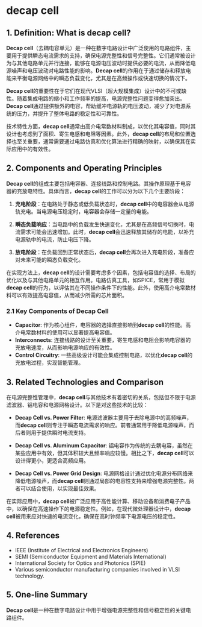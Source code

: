 # decap cell

## 1. Definition: What is **decap cell**?
**Decap cell**（去耦电容单元）是一种在数字电路设计中广泛使用的电路组件，主要用于提供瞬态电流需求的支持，确保电源完整性和信号完整性。它们通常被设计为与其他电路单元并行连接，能够在电源电压波动时提供必要的电流，从而降低电源噪声和电压波动对电路性能的影响。**Decap cell**的作用在于通过储存和释放电能来平衡电源网络中的瞬态负载变化，尤其是在高频操作或快速切换的情况下。

**Decap cell**的重要性在于它们在现代VLSI（超大规模集成）设计中的不可或缺性。随着集成电路的缩小和工作频率的提高，电源完整性问题变得愈加突出。**Decap cell**通过提供额外的电容，帮助缓冲电源轨的电压波动，减少了对电源系统的压力，并提升了整体电路的稳定性和可靠性。

技术特性方面，**decap cell**通常由高介电常数材料制成，以优化其电容值，同时其设计也考虑到了面积、寄生电感和电阻等因素。此外，**decap cell**的布局和位置选择也至关重要，通常需要通过电路仿真和优化算法进行精确的映射，以确保其在实际应用中的有效性。

## 2. Components and Operating Principles
**Decap cell**的组成主要包括电容器、连接线路和控制电路。其操作原理基于电容器的充放电特性。具体而言，**decap cell**的工作可以分为以下几个主要阶段：

1. **充电阶段**：在电路处于静态或低负载状态时，**decap cell**中的电容器会从电源轨充电。当电源电压稳定时，电容器会存储一定量的电能。

2. **瞬态负载响应**：当电路中的负载发生快速变化，尤其是在高频信号切换时，电流需求可能会迅速增加。此时，**decap cell**会迅速释放其储存的电能，以补充电源轨中的电流，防止电压下降。

3. **放电阶段**：在负载回到正常状态后，**decap cell**会再次进入充电阶段，准备应对未来可能的瞬态负载变化。

在实现方法上，**decap cell**的设计需要考虑多个因素，包括电容值的选择、布局的优化以及与其他电路单元的相互作用。电路仿真工具，如SPICE，常用于模拟**decap cell**的行为，以评估其在不同操作条件下的性能。此外，使用高介电常数材料可以有效提高电容值，从而减少所需的芯片面积。

### 2.1 Key Components of Decap Cell
- **Capacitor**: 作为核心组件，电容器的选择直接影响到**decap cell**的性能。高介电常数材料的使用可以显著提高电容值。
- **Interconnects**: 连接线路的设计至关重要，寄生电感和电阻会影响电容器的充放电速度，从而影响电源响应的有效性。
- **Control Circuitry**: 一些高级设计可能会集成控制电路，以优化**decap cell**的充放电过程，实现智能管理。

## 3. Related Technologies and Comparison
在电源完整性管理中，**decap cell**与其他技术有着密切的关系，包括但不限于电源滤波器、铝电容和电源网格设计。以下是对这些技术的比较：

- **Decap Cell vs. Power Filter**: 电源滤波器主要用于去除电源中的高频噪声，而**decap cell**则专注于瞬态电流需求的响应。前者通常用于降低电源噪声，而后者则用于提供瞬时电流支持。

- **Decap Cell vs. Aluminum Capacitor**: 铝电容作为传统的去耦电容，虽然在某些应用中有效，但其体积较大且频率响应较慢。相比之下，**decap cell**可以设计得更小，更适合高频应用。

- **Decap Cell vs. Power Grid Design**: 电源网格设计通过优化电源分布网络来降低电源噪声，而**decap cell**则通过局部的电容性支持来增强电源完整性。两者可以结合使用，以实现最佳效果。

在实际应用中，**decap cell**被广泛应用于高性能计算、移动设备和消费电子产品中，以确保在高速操作下的电源稳定性。例如，在现代微处理器设计中，**decap cell**被用来应对快速的电流变化，确保在高时钟频率下电源电压的稳定性。

## 4. References
- IEEE (Institute of Electrical and Electronics Engineers)
- SEMI (Semiconductor Equipment and Materials International)
- International Society for Optics and Photonics (SPIE)
- Various semiconductor manufacturing companies involved in VLSI technology.

## 5. One-line Summary
**Decap cell**是一种在数字电路设计中用于增强电源完整性和信号稳定性的关键电路组件。